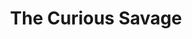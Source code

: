 ---
layout: productions
title: The Curious Savage
year: 1994
image:
category:
details:
  Theatre: Players by the Sea
cast:
  Hannibal: Michael Lipp
crew:
external_links:
---